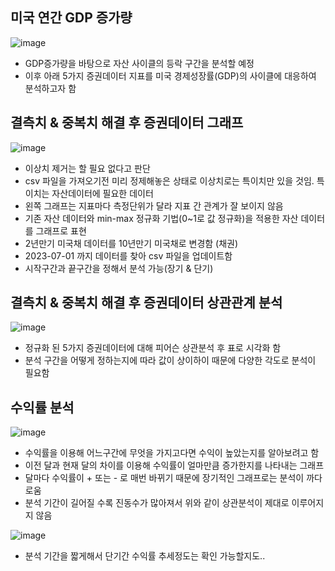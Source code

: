 ## 미국 연간 GDP 증가량
![image](https://github.com/sejin1129/summer_Intern/assets/113009722/d0c3b9cd-bffc-4995-aa2c-c2e7fdae6b12)
- GDP증가량을 바탕으로 자산 사이클의 등락 구간을 분석할 예정
- 이후 아래 5가지 증권데이터 지표를 미국 경제성장률(GDP)의 사이클에 대응하여 분석하고자 함

## 결측치 & 중복치 해결 후 증권데이터 그래프
![image](https://github.com/sejin1129/summer_Intern/assets/113009722/c0cb6ce8-4d0d-4428-b58f-04f17f2db5a1)
- 이상치 제거는 할 필요 없다고 판단
- csv 파일을 가져오기전 미리 정제해놓은 상태로 이상치로는 특이치만 있을 것임. 특이치는 자산데이터에 필요한 데이터
- 왼쪽 그래프는 지표마다 측정단위가 달라 지표 간 관계가 잘 보이지 않음
- 기존 자산 데이터와 min-max 정규화 기법(0~1로 값 정규화)을 적용한 자산 데이터를 그래프로 표현
- 2년만기 미국채 데이터를 10년만기 미국채로 변경함 (채권)
- 2023-07-01 까지 데이터를 찾아 csv 파일을 업데이트함
- 시작구간과 끝구간을 정해서 분석 가능(장기 & 단기)
 
## 결측치 & 중복치 해결 후 증권데이터 상관관계 분석
![image](https://github.com/sejin1129/summer_Intern/assets/113009722/a29ced87-f1eb-49bf-9bff-76d33325b5cb)
- 정규화 된 5가지 증권데이터에 대해 피어슨 상관분석 후 표로 시각화 함
- 분석 구간을 어떻게 정하는지에 따라 값이 상이하이 때문에 다양한 각도로 분석이 필요함

## 수익률 분석
![image](https://github.com/sejin1129/summer_Intern/assets/113009722/7b77f84a-cd7e-4793-a31c-5faaa25ab6dc)
- 수익률을 이용해 어느구간에 무엇을 가지고다면 수익이 높았는지를 알아보려고 함
- 이전 달과 현재 달의 차이를 이용해 수익률이 얼마만큼 증가한지를 나타내는 그래프
- 달마다 수익률이 + 또는 - 로 매번 바뀌기 때문에 장기적인 그래프로는 분석이 까다로움
- 분석 기간이 길어질 수록 진동수가 많아져서 위와 같이 상관분석이 제대로 이루어지지 않음

![image](https://github.com/sejin1129/summer_Intern/assets/113009722/d5cc3bb7-a0a4-49dd-a689-bf169a79ab8d)
- 분석 기간을 짧게해서 단기간 수익률 추세정도는 확인 가능할지도..


